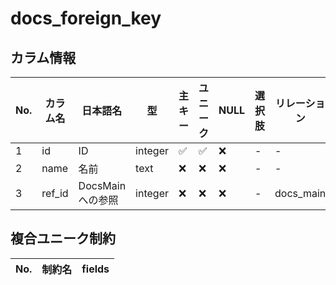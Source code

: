 # docs_foreign_key

## カラム情報

| No. | カラム名 | 日本語名 | 型 | 主キー | ユニーク | NULL | 選択肢 | リレーション | on_delete |
|---|---|---|---|---|---|---|---|---|---|
| 1 | id | ID | integer | ✅ | ✅ | ❌ | - | - | - |
| 2 | name | 名前 | text | ❌ | ❌ | ❌ | - | - | - |
| 3 | ref_id | DocsMainへの参照 | integer | ❌ | ❌ | ❌ | - | docs_main | CASCADE |
## 複合ユニーク制約

| No. | 制約名 | fields |
|---|---|---|
